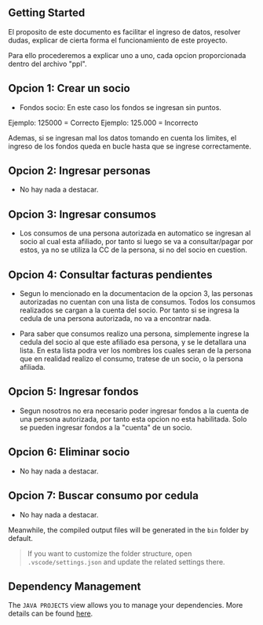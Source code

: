 ## Getting Started

El proposito de este documento es facilitar el ingreso de datos, resolver dudas, explicar de cierta forma el funcionamiento de este proyecto.

Para ello procederemos a explicar uno a uno, cada opcion proporcionada dentro del archivo "ppl".

## Opcion 1: Crear un socio

- Fondos socio: En este caso los fondos se ingresan sin puntos. 

Ejemplo: 125000 = Correcto
Ejemplo: 125.000 = Incorrecto

Ademas, si se ingresan mal los datos tomando en cuenta los limites, el ingreso de los fondos queda en bucle hasta que se ingrese correctamente. 

## Opcion 2: Ingresar personas 

- No hay nada a destacar.

## Opcion 3: Ingresar consumos 

- Los consumos de una persona autorizada en automatico se ingresan al socio al cual esta afiliado, por tanto si luego se va a consultar/pagar por estos, ya no se utiliza la CC de la persona, si no del socio en cuestion.

## Opcion 4: Consultar facturas pendientes
- Segun lo mencionado en la documentacion de la opcion 3, las personas autorizadas no cuentan con una lista de consumos. Todos los consumos realizados se cargan a la cuenta del socio. Por tanto si se ingresa la cedula de una persona autorizada, no va a encontrar nada.

- Para saber que consumos realizo una persona, simplemente ingrese la cedula del socio al que este afiliado esa persona, y se le detallara una lista. En esta lista podra ver los nombres los cuales seran de la persona que en realidad realizo el consumo, tratese de un socio, o la persona afiliada.


## Opcion 5: Ingresar fondos


- Segun nosotros no era necesario poder ingresar fondos a la cuenta de una persona autorizada, por tanto esta opcion no esta habilitada. Solo se pueden ingresar fondos a la "cuenta" de un socio.


## Opcion 6: Eliminar socio

- No hay nada a destacar.

## Opcion 7: Buscar consumo por cedula

- No hay nada a destacar.

Meanwhile, the compiled output files will be generated in the `bin` folder by default.

> If you want to customize the folder structure, open `.vscode/settings.json` and update the related settings there.

## Dependency Management

The `JAVA PROJECTS` view allows you to manage your dependencies. More details can be found [here](https://github.com/microsoft/vscode-java-dependency#manage-dependencies).
